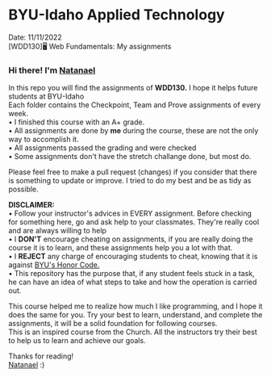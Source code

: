 # BYU-Idaho Applied Technology<br>
Date: 11/11/2022<br>
[WDD130]🖥️ Web Fundamentals: My assignments

<h3>Hi there! I'm <a href="https://www.linkedin.com/in/natanael-damatta/">Natanael</a></h3>

In this repo you will find the assignments of <strong>WDD130.</strong> I hope it helps future students at BYU-Idaho<br>
Each folder contains the Checkpoint, Team and Prove assignments of every week.<br>
• I finished this course with an A+ grade.<br>
• All assignments are done by <b>me</b> during the course, these are not the only way to accomplish it.<br> 
• All assignments passed the grading and were checked<br>
• Some assignments don't have the stretch challange done, but most do.<br>

Please feel free to make a pull request (changes) if you consider that there is something to update or improve. I tried to do my best and be as tidy as possible.<br>

<b>DISCLAIMER:</b><br>
• Follow your instructor's advices in EVERY assignment. Before checking for something here, go and ask help to your classmates. They're really cool and are always willing to help<br> 
• I <strong>DON'T</strong> encourage cheating on assignments, if you are really doing the course it is to learn, and these assignments help you a lot with that.<br>
• I <strong>REJECT</strong> any charge of encouraging students to cheat, knowing that it is against <a href="https://dfkpq46c1l9o7.cloudfront.net/pdfs/148e250c14f5be811f0c42353b9d46dc.pdf">BYU's Honor Code.</a><br>
• This repository has the purpose that, if any student feels stuck in a task, he can have an idea of what steps to take and how the operation is carried out.<br>

This course helped me to realize how much I like programming, and I hope it does the same for you. Try your best to learn, understand, and complete the assignments, it will be a solid foundation for following courses.<br>
This is an inspired course from the Church. All the instructors try their best to help us to learn and achieve our goals.

Thanks for reading!<br>
<a href="https://www.linkedin.com/in/natanael-damatta/">Natanael</a> :)

